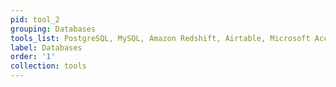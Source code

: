 ```yaml
---
pid: tool_2
grouping: Databases
tools_list: PostgreSQL, MySQL, Amazon Redshift, Airtable, Microsoft Access
label: Databases
order: '1'
collection: tools
---
```

